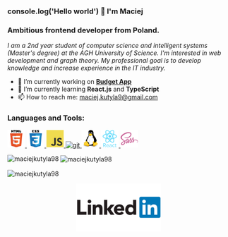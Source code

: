 ### console.log('Hello world') 👋 I'm Maciej 

<h3 align="left">Ambitious frontend developer from Poland.</h3>

*I am a 2nd year student of computer science and intelligent systems (Master's degree) at the AGH University of Science. I'm interested in web development and graph theory. My professional goal is to develop knowledge and increase experience in the IT industry.* 

- 🔭 I’m currently working on **[Budget App](https://github.com/MaciejKutyla98/budget-app)**
- 🌱 I’m currently learning **React.js** and **TypeScript**
- 📫 How to reach me: [maciej.kutyla9@gmail.com](mailto:maciej.kutyla9@gmail.com)

<h3 align="left">Languages and Tools:</h3>
<p align="left">
  <a href="https://www.w3.org/html/" target="_blank" rel="noreferrer"> <img src="https://github.com/MaciejKutyla98/MaciejKutyla98/blob/main/html5-original-wordmark.svg" alt="html5" width="40" height="40"/> </a> 
  <a href="https://www.w3schools.com/css/" target="_blank" rel="noreferrer"> <img src="https://raw.githubusercontent.com/devicons/devicon/master/icons/css3/css3-original-wordmark.svg" alt="css3" width="40" height="40"/> 
  <a href="https://developer.mozilla.org/en-US/docs/Web/JavaScript" target="_blank" rel="noreferrer"> <img src="https://raw.githubusercontent.com/devicons/devicon/master/icons/javascript/javascript-original.svg" alt="javascript" width="40" height="40"/> </a>
  <a href="https://git-scm.com/" target="_blank" rel="noreferrer"> <img src="https://www.vectorlogo.zone/logos/git-scm/git-scm-icon.svg" alt="git" width="40" height="40"/>  <a href="https://www.linux.org/" target="_blank" rel="noreferrer"> <img src="https://raw.githubusercontent.com/devicons/devicon/master/icons/linux/linux-original.svg" alt="linux" width="40" height="40"/> </a>  <a href="https://reactjs.org/" target="_blank" rel="noreferrer"> <img src="https://raw.githubusercontent.com/devicons/devicon/master/icons/react/react-original-wordmark.svg" alt="react" width="40" height="40"/> </a> <a href="https://sass-lang.com" target="_blank" rel="noreferrer"> <img src="https://raw.githubusercontent.com/devicons/devicon/master/icons/sass/sass-original.svg" alt="sass" width="40" height="40"/> </a>

    
<p><img align="left" src="https://github-readme-stats.vercel.app/api/top-langs?username=maciejkutyla98&show_icons=true&locale=en&layout=compact" alt="maciejkutyla98" /></p>

 <p>&nbsp;<img align="center" src="https://github-readme-stats.vercel.app/api?username=maciejkutyla98&show_icons=true&locale=en" alt="maciejkutyla98" /></p>

<p><img align="center" src="https://github-readme-streak-stats.herokuapp.com/?user=maciejkutyla98&" alt="maciejkutyla98" /></p> 
<div align="center"> 
    <a href="https://www.linkedin.com/in/maciej-kuty%C5%82a-a891971a7/" target="_blank" rel="noreferrer"> <img src="https://github.com/MaciejKutyla98/MaciejKutyla98/blob/main/linkedin.png" alt="html5" /> </a> </div> 



